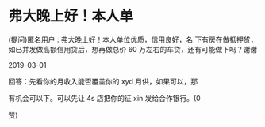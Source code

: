 # 弗大晚上好！本人单

(提问)匿名用户 : 弗大晚上好！本人单位优质，信用良好，名 下有房在做抵押贷，如已并发做高额信用贷后，想再做总价 60 万左右的车贷，还有可能做下吗？谢谢

2019-03-01

回答：先看你的月收入能否覆盖你的 xyd 月供，如果可以，那

有机会可以下。可以先让 4s 店把你的征 xin 发给合作银行。(0

赞)